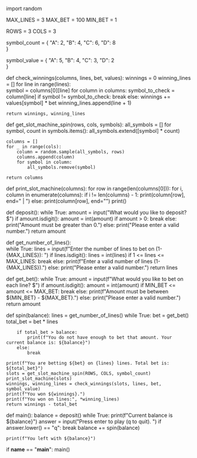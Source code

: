 import random

MAX_LINES = 3
MAX_BET = 100
MIN_BET = 1

ROWS = 3
COLS = 3

symbol_count = {
    "A": 2,
    "B": 4,
    "C": 6,
    "D": 8  
}

symbol_value = {
    "A": 5,
    "B": 4,
    "C": 3,
    "D": 2     
}

def check_winnings(columns, lines, bet, values):
    winnings = 0 
    winning_lines = []
    for line in range(lines):    
        symbol = columns[0][line]
        for column in columns:
            symbol_to_check = column[line]
            if symbol != symbol_to_check:
                break
        else:
            winnings += values[symbol] * bet
            winning_lines.append(line + 1)
                
    return winnings, winning_lines

def get_slot_machine_spin(rows, cols, symbols):
    all_symbols = []
    for symbol, count in symbols.items():
        all_symbols.extend([symbol] * count)

    columns = []
    for _ in range(cols):
        column = random.sample(all_symbols, rows)
        columns.append(column)
        for symbol in column:
            all_symbols.remove(symbol)
    
    return columns

def print_slot_machine(columns):
    for row in range(len(columns[0])):
        for i, column in enumerate(columns):
            if i != len(columns) - 1:
                print(column[row], end=" | ")
            else:
                print(column[row], end="")
        print()

def deposit():
    while True:
        amount = input("What would you like to deposit? $")
        if amount.isdigit():
            amount = int(amount)
            if amount > 0:
                break
            else:
                print("Amount must be greater than 0.")
        else:
            print("Please enter a valid number.")
    return amount

def get_number_of_lines():  
    while True:
        lines = input(f"Enter the number of lines to bet on (1-{MAX_LINES}): ")
        if lines.isdigit():
            lines = int(lines)
            if 1 <= lines <= MAX_LINES:
                break
            else:
                print(f"Enter a valid number of lines (1-{MAX_LINES}).")
        else:
            print("Please enter a valid number.")
    return lines

def get_bet():
    while True:
        amount = input(f"What would you like to bet on each line? $")
        if amount.isdigit():
            amount = int(amount)
            if MIN_BET <= amount <= MAX_BET:
                break
            else:
                print(f"Amount must be between ${MIN_BET} - ${MAX_BET}.")
        else:
            print("Please enter a valid number.")
    return amount

def spin(balance):
    lines = get_number_of_lines()
    while True:
        bet = get_bet()
        total_bet = bet * lines
        
        if total_bet > balance:
            print(f"You do not have enough to bet that amount. Your current balance is: ${balance}")
        else:
            break

    print(f"You are betting ${bet} on {lines} lines. Total bet is: ${total_bet}")
    slots = get_slot_machine_spin(ROWS, COLS, symbol_count)
    print_slot_machine(slots)
    winnings, winning_lines = check_winnings(slots, lines, bet, symbol_value)
    print(f"You won ${winnings}.")
    print(f"You won on lines:", *winning_lines)
    return winnings - total_bet

def main():
    balance = deposit()
    while True:
        print(f"Current balance is ${balance}")
        answer = input("Press enter to play (q to quit). ")
        if answer.lower() == "q":
            break
        balance += spin(balance)
        
    print(f"You left with ${balance}")

if __name__ == "__main__":
    main()
